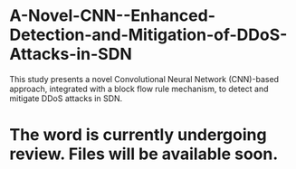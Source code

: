 # A-Novel-CNN--Enhanced-Detection-and-Mitigation-of-DDoS-Attacks-in-SDN
This study presents a novel Convolutional Neural Network (CNN)-based approach, integrated with a block flow rule mechanism, to detect and mitigate DDoS attacks in SDN.


# The word is currently undergoing review. Files will be available soon.
